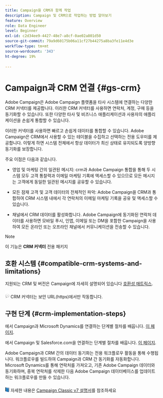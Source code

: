 ```yaml
---
title: Campaign을 CRM과 함께 작업
description: Campaign 및 CRM으로 작업하는 방법 알아보기
feature: Overview
role: Data Engineer
level: Beginner
exl-id: c2d34ee9-4427-48e7-a8cf-0ae02a801d50
source-git-commit: 79a9d60175b06a11cf27b44275a8ba3fe11e4d3e
workflow-type: tm+mt
source-wordcount: '343'
ht-degree: 19%

---
```


# Campaign과 CRM 연결 {#gs-crm}

Adobe Campaign은 Adobe Campaign 플랫폼을 타사 시스템에 연결하는 다양한 CRM 커넥터를 제공합니다. 이러한 CRM 커넥터를 사용하면 연락처, 계정, 구매 등을 동기화할 수 있습니다. 또한 다양한 타사 및 비즈니스 애플리케이션과 사용자의 애플리케이션을 손쉽게 통합할 수 있습니다.

이러한 커넥터를 사용하면 빠르고 손쉽게 데이터를 통합할 수 있습니다. Adobe Campaign은 CRM에서 사용할 수 있는 테이블을 수집하고 선택하는 전용 도우미를 제공합니다. 이렇게 하면 시스템 전체에서 항상 데이터가 최신 상태로 유지되도록 양방향 동기화를 보장합니다.

주요 이점은 다음과 같습니다.

* 영업 및 마케팅 간의 일관된 메시지: crm과 Adobe Campaign 통합을 통해 두 시스템 모두 고객 통찰력과 이메일 마케팅 기록에 액세스할 수 있으므로 모든 메시지는 고객에게 동일한 일관된 메시지를 공유할 수 있습니다.

* 모든 잠재 고객 및 고객 데이터의 전체적인 파악: Adobe Campaign을 CRM과 통합하여 CRM 시스템 내에서 각 연락처의 이메일 마케팅 기록을 공유 및 액세스할 수 있습니다.

* 채널에서 CRM 데이터를 활성화합니다. Adobe Campaign에 동기화된 연락처 데이터를 사용하면 모바일 푸시, 인앱, 이메일 또는 DM을 포함한 Campaign을 사용하여 모든 온라인 또는 오프라인 채널에서 커뮤니케이션을 전송할 수 있습니다.


>[!NOTE]
>
>이 기능은 **CRM 커넥터** 전용 패키지

## 호환 시스템 {#compatible-crm-systems-and-limitations}

지원되는 CRM 및 버전은 Campaign에 자세히 설명되어 있습니다 [호환성 매트릭스](../start/compatibility-matrix.md).

![](../assets/do-not-localize/speech.png)  CRM 커넥터는 보안 URL(https)에서만 작동합니다.

## 구현 단계 {#crm-implementation-steps}

에서 Campaign과 Microsoft Dynamics를 연결하는 단계별 절차를 배웁니다. [이 페이지](ac-ms-dyn.md).

에서 Campaign 및 Salesforce.com을 연결하는 단계별 절차를 배웁니다. [이 페이지](ac-sfdc.md).

Adobe Campaign과 CRM 간의 데이터 동기화는 전용 워크플로우 활동을 통해 수행됩니다. 워크플로우를 빌드하여 Campaign과 CRM 간 동기화를 자동화합니다. Microsoft Dynamics를 통해 연락처를 가져오고, 기존 Adobe Campaign 데이터와 동기화하며, 중복 연락처를 삭제한 다음 Adobe Campaign 데이터베이스를 업데이트하는 워크플로우를 만들 수 있습니다.

![](../assets/do-not-localize/book.png) 자세한 내용은 [Campaign Classic v7 설명서](https://experienceleague.adobe.com/docs/campaign-classic/using/getting-started/connectors/crm-connectors/crm-data-sync.html?lang=en#getting-started)를 참조하세요
